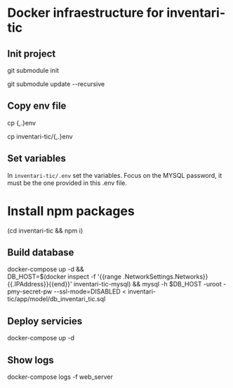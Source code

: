 # Docker infraestructure for inventari-tic
## Init project
git submodule init

git submodule update --recursive

## Copy env file
cp {,.}env

cp inventari-tic/{,.}env
## Set variables
In `inventari-tic/.env` set the variables. Focus on the MYSQL password, it must be the one provided in this .env file.

# Install npm packages
(cd inventari-tic && npm i)
## Build database
docker-compose up -d && \
DB_HOST=$(docker inspect -f '{{range .NetworkSettings.Networks}}{{.IPAddress}}{{end}}' inventari-tic-mysql) &&
mysql -h $DB_HOST -uroot -pmy-secret-pw --ssl-mode=DISABLED < inventari-tic/app/model/db_inventari_tic.sql

## Deploy servicies
docker-compose up -d

## Show logs
docker-compose logs -f web_server
